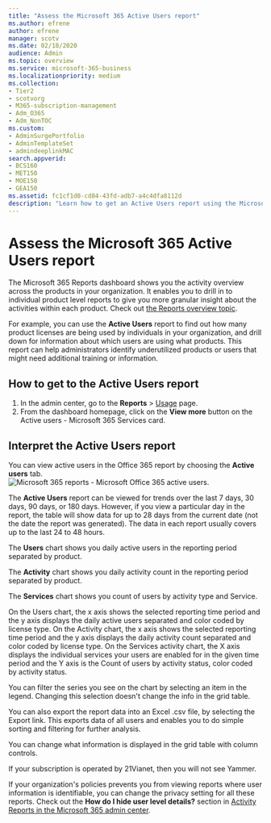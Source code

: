 ```yaml
---
title: "Assess the Microsoft 365 Active Users report"
ms.author: efrene
author: efrene
manager: scotv
ms.date: 02/18/2020
audience: Admin
ms.topic: overview
ms.service: microsoft-365-business
ms.localizationpriority: medium
ms.collection: 
- Tier2
- scotvorg
- M365-subscription-management 
- Adm_O365
- Adm_NonTOC
ms.custom: 
- AdminSurgePortfolio
- AdminTemplateSet
- admindeeplinkMAC
search.appverid:
- BCS160
- MET150
- MOE150
- GEA150
ms.assetid: fc1cf1d0-cd84-43fd-adb7-a4c4dfa8112d
description: "Learn how to get an Active Users report using the Microsoft 365 Reports dashboard in the admin center and find out how many product licenses are being used."
---
```


# Assess the Microsoft 365 Active Users report

The Microsoft 365 Reports dashboard shows you the activity overview across the products in your organization. It enables you to drill in to individual product level reports to give you more granular insight about the activities within each product. Check out [the Reports overview topic](activity-reports.md).
  
For example, you can use the **Active Users** report to find out how many product licenses are being used by individuals in your organization, and drill down for information about which users are using what products. This report can help administrators identify underutilized products or users that might need additional training or information.

## How to get to the Active Users report

1. In the admin center, go to the **Reports** \> <a href="https://go.microsoft.com/fwlink/p/?linkid=2074756" target="_blank">Usage</a> page. 
2. From the dashboard homepage, click on the **View more** button on the Active users - Microsoft 365 Services card.

## Interpret the Active Users report

You can view active users in the Office 365 report by choosing the **Active users** tab.<br/>![Microsoft 365 reports - Microsoft Office 365 active users.](../../media/56fe2e54-76ad-49e5-886f-1344c2697258.png)

The **Active Users** report can be viewed for trends over the last 7 days, 30 days, 90 days, or 180 days. However, if you view a particular day in the report, the table will show data for up to 28 days from the current date (not the date the report was generated). The data in each report usually covers up to the last 24 to 48 hours.

The **Users** chart shows you daily active users in the reporting period separated by product.

The **Activity** chart shows you daily activity count in the reporting period separated by product.

The **Services** chart shows you count of users by activity type and Service.

On the Users chart, the x axis shows the selected reporting time period and the y axis displays the daily active users separated and color coded by license type.
On the Activity chart, the x axis shows the selected reporting time period and the y axis displays the daily activity count separated and color coded by license type.
On the Services activity chart, the X axis displays the individual services your users are enabled for in the given time period and the Y axis is the Count of users by activity status, color coded by activity status.

You can filter the series you see on the chart by selecting an item in the legend. Changing this selection doesn't change the info in the grid table.

You can also export the report data into an Excel .csv file, by selecting the Export link. This exports data of all users and enables you to do simple sorting and filtering for further analysis. 

You can change what information is displayed in the grid table with column controls.

If your subscription is operated by 21Vianet, then you will not see Yammer.

If your organization's policies prevents you from viewing reports where user information is identifiable, you can change the privacy setting for all these reports. Check out the **How do I hide user level details?** section in [Activity Reports in the Microsoft 365 admin center](activity-reports.md).  
